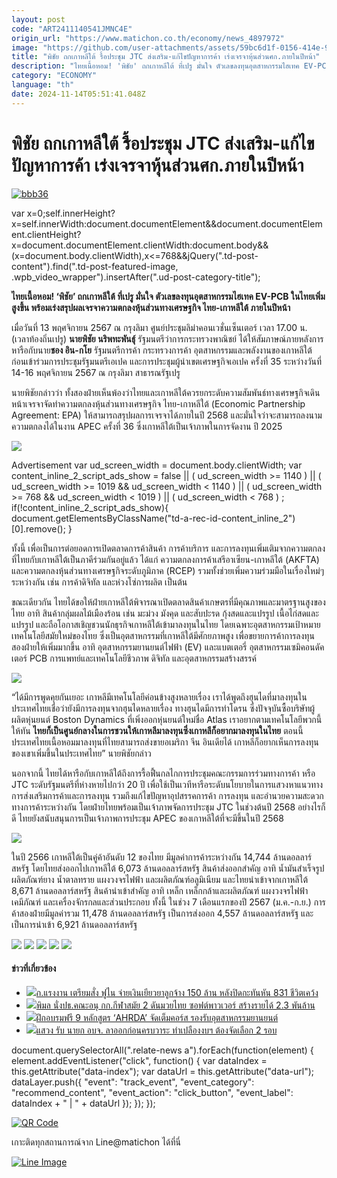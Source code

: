 ```yaml
---
layout: post
code: "ART2411140541JMNC4E"
origin_url: "https://www.matichon.co.th/economy/news_4897972"
image: "https://github.com/user-attachments/assets/59bc6d1f-0156-414e-9577-5df5016515cb"
title: "พิชัย ถกเกาหลีใต้ รื้อประชุม JTC ส่งเสริม-แก้ไขปัญหาการค้า เร่งเจรจาหุ้นส่วนศก.ภายในปีหน้า"
description: "ไทยเนื้อหอม! 'พิชัย' ถกเกาหลีใต้ ที่เปรู มั่นใจ ตัวเลขลงทุนอุตสาหกรรมไฮเทค EV-PCB ในไทยเพิ่มสูงขึ้น พร้อมเร่งสรุปผลเจรจาความตกลงหุ้นส่วนทางเศรษฐกิจ"
category: "ECONOMY"
language: "th"
date: 2024-11-14T05:51:41.048Z
---
```


# พิชัย ถกเกาหลีใต้ รื้อประชุม JTC ส่งเสริม-แก้ไขปัญหาการค้า เร่งเจรจาหุ้นส่วนศก.ภายในปีหน้า

[![](https://www.matichon.co.th/wp-content/uploads/2024/11/bbb36.jpg "bbb36")](https://www.matichon.co.th/wp-content/uploads/2024/11/bbb36.jpg)

var x=0;self.innerHeight?x=self.innerWidth:document.documentElement&&document.documentElement.clientHeight?x=document.documentElement.clientWidth:document.body&&(x=document.body.clientWidth),x<=768&&jQuery(".td-post-content").find(".td-post-featured-image, .wpb\_video\_wrapper").insertAfter(".ud-post-category-title");

**ไทยเนื้อหอม! ‘พิชัย’ ถกเกาหลีใต้ ที่เปรู มั่นใจ ตัวเลขลงทุนอุตสาหกรรมไฮเทค EV-PCB ในไทยเพิ่มสูงขึ้น พร้อมเร่งสรุปผลเจรจาความตกลงหุ้นส่วนทางเศรษฐกิจ ไทย-เกาหลีใต้ ภายในปีหน้า**

เมื่อวันที่ 13 พฤศจิกายน 2567 ณ กรุงลิมา ศูนย์ประชุมลิม่าคอนเวชั่นเซ็นเตอร์ เวลา 17.00 น. (เวลาท้องถิ่นเปรู) **นายพิชัย นริพทะพันธุ์** รัฐมนตรีว่าการกระทรวงพาณิชย์ ได้ให้สัมภาษณ์ภายหลังการหารือกับนาย**ชอง อิน-กโย** รัฐมนตรีการค้า กระทรวงการค้า อุตสาหกรรมและพลังงานของเกาหลีใต้ ก่อนเข้าร่วมการประชุมรัฐมนตรีเอเปค และการประชุมผู้นำเขตเศรษฐกิจเอเปค ครั้งที่ 35 ระหว่างวันที่ 14-16 พฤศจิกายน 2567 ณ กรุงลิมา สาธารณรัฐเปรู

นายพิชัยกล่าวว่า ทั้งสองฝ่ายเห็นพ้องว่าไทยและเกาหลีใต้ควรยกระดับความสัมพันธ์ทางเศรษฐกิจเดินหน้าเจรจาจัดทำความตกลงหุ้นส่วนทางเศรษฐกิจ ไทย-เกาหลีใต้ (Economic Partnership Agreement: EPA) ให้สามารถสรุปผลการเจรจาได้ภายในปี 2568 และมั่นใจว่าจะสามารถลงนามความตกลงได้ในงาน APEC ครั้งที่ 36 ซึ่งเกาหลีใต้เป็นเจ้าภาพในการจัดงาน ปี 2025

![](https://www.matichon.co.th/wp-content/uploads/2024/11/S__199893022_0-scaled.jpg)

Advertisement var ud\_screen\_width = document.body.clientWidth; var content\_inline\_2\_script\_ads\_show = false || ( ud\_screen\_width >= 1140 ) || ( ud\_screen\_width >= 1019 && ud\_screen\_width < 1140 ) || ( ud\_screen\_width >= 768 && ud\_screen\_width < 1019 ) || ( ud\_screen\_width < 768 ) ; if(!content\_inline\_2\_script\_ads\_show){ document.getElementsByClassName("td-a-rec-id-content\_inline\_2")\[0\].remove(); }

ทั้งนี้ เพื่อเป็นการต่อยอดการเปิดตลาดการค้าสินค้า การค้าบริการ และการลงทุนเพิ่มเติมจากความตกลงที่ไทยกับเกาหลีใต้เป็นภาคีร่วมกันอยู่แล้ว ได้แก่ ความตกลงการค้าเสรีอาเซียน-เกาหลีใต้ (AKFTA) และความตกลงหุ้นส่วนทางเศรษฐกิจระดับภูมิภาค (RCEP) รวมทั้งช่วยเพิ่มความร่วมมือในเรื่องใหม่ๆ ระหว่างกัน เช่น การค้าดิจิทัล และห่วงโซ่การผลิต เป็นต้น

ขณะเดียวกัน ไทยได้ขอให้ฝ่ายเกาหลีใต้พิจารณาเปิดตลาดสินค้าเกษตรที่มีคุณภาพและมาตรฐานสูงของไทย อาทิ สินค้ากลุ่มผลไม้เมืองร้อน เช่น มะม่วง มังคุด และสับปะรด กุ้งสดและแปรรูป เนื้อไก่สดและแปรรูป และถือโอกาสเชิญชวนนักธุรกิจเกาหลีใต้เข้ามาลงทุนในไทย โดยเฉพาะอุตสาหกรรมเป้าหมายเทคโนโลยีสมัยใหม่ของไทย ซึ่งเป็นอุตสาหกรรมที่เกาหลีใต้มีศักยภาพสูง เพื่อขยายการค้าการลงทุนสองฝ่ายให้เพิ่มมากขึ้น อาทิ อุตสาหกรรมยานยนต์ไฟฟ้า (EV) และแบตเตอรี่ อุตสาหกรรมเซมิคอนดัคเตอร์ PCB การแพทย์และเทคโนโลยีชีวภาพ ดิจิทัล และอุตสาหกรรมสร้างสรรค์

![](https://www.matichon.co.th/wp-content/uploads/2024/11/S__199893023_0-scaled.jpg)

“ได้มีการพูดคุยกันเยอะ เกาหลีมีเทคโนโลยีค่อนข้างสูงหลายเรื่อง เราได้พูดถึงฮุนไดที่มาลงทุนในประเทศไทยเชื่อว่ายังมีการลงทุนจากฮุนไดหลายเรื่อง ทางฮุนไดมีการทำโดรน ซึ่งปัจจุบันซื้อบริษัทผู้ผลิตหุ่นยนต์ Boston Dynamics ที่เพิ่งออกหุ่นยนต์ใหม่ชื่อ Atlas เราอยากตามเทคโนโลยีพวกนี้ให้ทัน **ไทยก็เป็นศูนย์กลางในการชวนให้เกาหลีมาลงทุนซึ่งเกาหลีก็อยากมาลงทุนในไทย** ตอนนี้ประเทศไทยเนื้อหอมมาลงทุนที่ไทยสามารถส่งขายอเมริกา จีน อินเดียได้ เกาหลีก็อยากเห็นการลงทุนของเขาเพิ่มขึ้นในประเทศไทย” นายพิชัยกล่าว

นอกจากนี้ ไทยได้หารือกับเกาหลีใต้ถึงการรื้อฟื้นกลไกการประชุมคณะกรรมการร่วมทางการค้า หรือ JTC ระดับรัฐมนตรีที่ห่างหายไปกว่า 20 ปี เพื่อใช้เป็นเวทีหารือระดับนโยบายในการแสวงหาแนวทางการส่งเสริมการค้าและการลงทุน รวมถึงแก้ไขปัญหาอุปสรรคการค้า การลงทุน และอำนวยความสะดวกทางการค้าระหว่างกัน โดยฝ่ายไทยพร้อมเป็นเจ้าภาพจัดการประชุม JTC ในช่วงต้นปี 2568 อย่างไรก็ดี ไทยยังสนับสนุนการเป็นเจ้าภาพการประชุม APEC ของเกาหลีใต้ที่จะมีขึ้นในปี 2568

![](https://www.matichon.co.th/wp-content/uploads/2024/11/S__199893027_0-scaled.jpg)

ในปี 2566 เกาหลีใต้เป็นคู่ค้าอันดับ 12 ของไทย มีมูลค่าการค้าระหว่างกัน 14,744 ล้านดอลลาร์สหรัฐ โดยไทยส่งออกไปเกาหลีใต้ 6,073 ล้านดอลลาร์สหรัฐ สินค้าส่งออกสำคัญ อาทิ น้ำมันสำเร็จรูป ผลิตภัณฑ์ยาง น้ำตาลทราย แผงวงจรไฟฟ้า และผลิตภัณฑ์อลูมิเนียม และไทยนำเข้าจากเกาหลีใต้ 8,671 ล้านดอลลาร์สหรัฐ สินค้านำเข้าสำคัญ อาทิ เหล็ก เหล็กกล้าและผลิตภัณฑ์ แผงวงจรไฟฟ้า เคมีภัณฑ์ และเครื่องจักรกลและส่วนประกอบ ทั้งนี้ ในช่วง 7 เดือนแรกของปี 2567 (ม.ค.-ก.ย.) การค้าสองฝ่ายมีมูลค่ารวม 11,478 ล้านดอลลาร์สหรัฐ เป็นการส่งออก 4,557 ล้านดอลลาร์สหรัฐ และเป็นการนำเข้า 6,921 ล้านดอลลาร์สหรัฐ

![](https://www.matichon.co.th/wp-content/uploads/2024/11/S__199893025_0-scaled.jpg) ![](https://www.matichon.co.th/wp-content/uploads/2024/11/S__199893020_0-scaled.jpg) ![](https://www.matichon.co.th/wp-content/uploads/2024/11/S__199893024_0-scaled.jpg) ![](https://www.matichon.co.th/wp-content/uploads/2024/11/S__199893026_0-scaled.jpg) ![](https://www.matichon.co.th/wp-content/uploads/2024/11/S__199893018_0-scaled.jpg)

#### ข่าวที่เกี่ยวข้อง

*   [![](https://www.matichon.co.th/wp-content/uploads/2024/11/ฟูไน00.jpg)ก.แรงงาน เตรียมสั่ง ฟูไน จ่ายเงินเยียวยาลูกจ้าง 150 ล้าน หลังปิดกะทันหัน 831 ชีวิตเคว้ง](https://www.matichon.co.th/region/news_4897993)
*   [![](https://www.matichon.co.th/wp-content/uploads/2024/11/1057390_02.jpg)พิมล นั่งปธ.คณะอนุ กก.กีฬาสมัย 2 ดันมวยไทย ซอฟต์พาวเวอร์ สร้างรายได้ 2.3 พันล้าน](https://www.matichon.co.th/sport/boxing/news_4897926)
*   [![](https://www.matichon.co.th/wp-content/uploads/2024/11/11-115.jpg)ฝึกอบรมฟรี 9 หลักสูตร ‘AHRDA’ จัดเต็มคอร์ส รองรับอุตสาหกรรมยานยนต์](https://www.matichon.co.th/local/quality-life/news_4898024)
*   [![](https://www.matichon.co.th/wp-content/uploads/2024/11/dff1-wed.jpg)แสวง รับ นายก อบจ. ลาออกก่อนครบวาระ ทำเปลืองงบฯ ต้องจัดเลือก 2 รอบ](https://www.matichon.co.th/politics/news_4897974)

document.querySelectorAll(".relate-news a").forEach(function(element) { element.addEventListener("click", function() { var dataIndex = this.getAttribute("data-index"); var dataUrl = this.getAttribute("data-url"); dataLayer.push({ "event": "track\_event", "event\_category": "recommend\_content", "event\_action": "click\_button", "event\_label": dataIndex + " | " + dataUrl }); }); });

[![QR Code](https://www.matichon.co.th/wp-content/uploads/2023/07/wob1371z.jpg)](https://lin.ee/ht0nDxX)

เกาะติดทุกสถานการณ์จาก Line@matichon ได้ที่นี่

[![Line Image](https://www.matichon.co.th/wp-content/uploads/2023/07/th.png)](https://lin.ee/ht0nDxX)